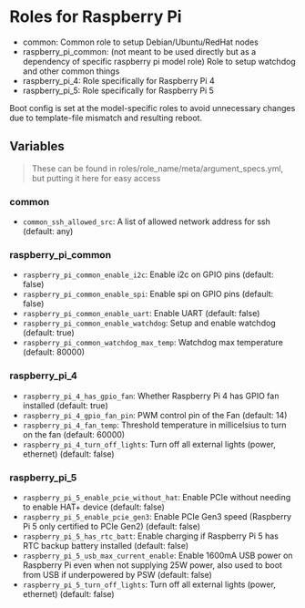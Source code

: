 # Roles for Raspberry Pi

- common: Common role to setup Debian/Ubuntu/RedHat nodes
- raspberry_pi_common: (not meant to be used directly but as a dependency of specific raspberry pi model role) Role to setup watchdog and other common things
- raspberry_pi_4: Role specifically for Raspberry Pi 4
- raspberry_pi_5: Role specifically for Raspberry Pi 5

Boot config is set at the model-specific roles to avoid unnecessary changes due to template-file mismatch and resulting reboot.

## Variables
> These can be found in roles/role_name/meta/argument_specs.yml, but putting it here for easy access
### common
- `common_ssh_allowed_src`: A list of allowed network address for ssh (default: any)

### raspberry_pi_common
- `raspberry_pi_common_enable_i2c`: Enable i2c on GPIO pins (default: false)
- `raspberry_pi_common_enable_spi`: Enable spi on GPIO pins (default: false)
- `raspberry_pi_common_enable_uart`: Enable UART (default: false)
- `raspberry_pi_common_enable_watchdog`: Setup and enable watchdog (default: true)
- `raspberry_pi_common_watchdog_max_temp`: Watchdog max temperature (default: 80000)

### raspberry_pi_4
- `raspberry_pi_4_has_gpio_fan`: Whether Raspberry Pi 4 has GPIO fan installed (default: true)
- `raspberry_pi_4_gpio_fan_pin`: PWM control pin of the Fan (default: 14)
- `raspberry_pi_4_fan_temp`: Threshold temperature in millicelsius to turn on the fan (default: 60000)
- `raspberry_pi_4_turn_off_lights`: Turn off all external lights (power, ethernet) (default: false)

### raspberry_pi_5
- `raspberry_pi_5_enable_pcie_without_hat`: Enable PCIe without needing to enable HAT+ device (default: false)
- `raspberry_pi_5_enable_pcie_gen3`: Enable PCIe Gen3 speed (Raspberry Pi 5 only certified to PCIe Gen2) (default: false)
- `raspberry_pi_5_has_rtc_batt`: Enable charging if Raspberry Pi 5 has RTC backup battery installed (default: false)
- `raspberry_pi_5_usb_max_current_enable`: Enable 1600mA USB power on Raspberry Pi even when not supplying 25W power, also used to boot from USB if underpowered by PSW (default: false)
- `raspberry_pi_5_turn_off_lights`: Turn off all external lights (power, ethernet) (default: false)
